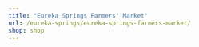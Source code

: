 ```yaml
---
title: "Eureka Springs Farmers' Market"
url: /eureka-springs/eureka-springs-farmers-market/
shop: shop
---
```

